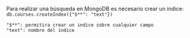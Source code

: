 Para realizar una búsqueda en MongoDB es necesario crear un indice:
`db.courses.createIndex({"$**": "text"})`

```
"$**": permitira crear un indice sobre cualquier campo
"text": nombre del indice
```
